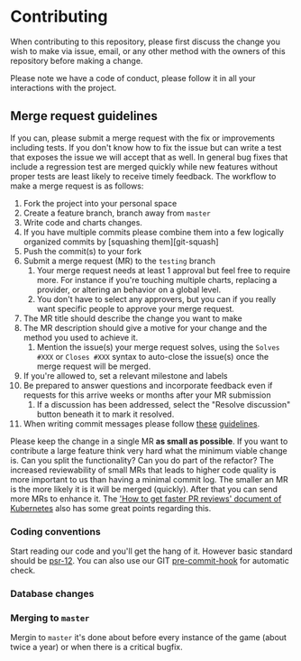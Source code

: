 # Contributing

When contributing to this repository, please first discuss the change you wish to make via issue,
email, or any other method with the owners of this repository before making a change. 

Please note we have a code of conduct, please follow it in all your interactions with the project.

## Merge request guidelines

If you can, please submit a merge request with the fix or improvements
including tests. If you don't know how to fix the issue but can write a test
that exposes the issue we will accept that as well. In general bug fixes that
include a regression test are merged quickly while new features without proper
tests are least likely to receive timely feedback. The workflow to make a merge
request is as follows:

1.  Fork the project into your personal space
1.  Create a feature branch, branch away from `master`
1.  Write code and charts changes.
1.  If you have multiple commits please combine them into a few logically organized commits by [squashing them][git-squash]
1. Push the commit(s) to your fork
1. Submit a merge request (MR) to the `testing` branch
    1.  Your merge request needs at least 1 approval but feel free to require more. For instance if you're touching multiple charts, replacing a provider, or altering an behavior on a global level.
    1. You don't have to select any approvers, but you can if you really want specific people to approve your merge request.
1. The MR title should describe the change you want to make
1. The MR description should give a motive for your change and the method you used to achieve it.
    1. Mention the issue(s) your merge request solves, using the `Solves #XXX` or `Closes #XXX` syntax to auto-close the issue(s) once the merge request will be merged.
1. If you're allowed to, set a relevant milestone and labels
1. Be prepared to answer questions and incorporate feedback even if requests for this arrive weeks or months after your MR submission
    1. If a discussion has been addressed, select the "Resolve discussion" button beneath it to mark it resolved.
1. When writing commit messages please follow
   [these](http://tbaggery.com/2008/04/19/a-note-about-git-commit-messages.html)
   [guidelines](http://chris.beams.io/posts/git-commit/).

Please keep the change in a single MR **as small as possible**. If you want to
contribute a large feature think very hard what the minimum viable change is.
Can you split the functionality? Can you do part of the refactor? The increased
reviewability of small MRs that leads to higher code quality is more important
to us than having a minimal commit log. The smaller an MR is the more likely it
is it will be merged (quickly). After that you can send more MRs to enhance it.
The ['How to get faster PR reviews' document of Kubernetes](https://github.com/kubernetes/community/blob/master/contributors/devel/faster_reviews.md) also has some great points regarding this.

### Coding conventions

Start reading our code and you'll get the hang of it. However basic standard 
should be [psr-12](https://www.php-fig.org/psr/psr-12/). You can also use our
GIT [pre-commit-hook](https://gitlab.alembiq.net/larp/bistro/raw/master/doc/pre-commit) for automatic check.

### Database changes

### Merging to `master`
Mergin to `master` it's done about before every instance of the game (about 
twice a year) or when there is a critical bugfix.

